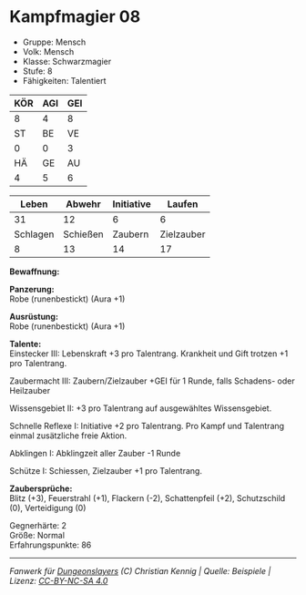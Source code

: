 # Kampfmagier 08  
- Gruppe: Mensch  
- Volk: Mensch  
- Klasse: Schwarzmagier  
- Stufe: 8  
- Fähigkeiten: Talentiert  


| KÖR | AGI | GEI |  
| --- | --- | --- |  
| 8   | 4   | 8   |
| ST  | BE  | VE  |  
| 0   | 0   | 3   |
| HÄ  | GE  | AU  |  
| 4   | 5   | 6   |


| Leben    | Abwehr   | Initiative | Laufen     |
| -------- | -------- | ---------- | ---------- |
| 31       | 12       | 6          | 6          |
| Schlagen | Schießen | Zaubern    | Zielzauber |
| 8        | 13       | 14         | 17         |

**Bewaffnung:**  


**Panzerung:**  
Robe (runenbestickt) (Aura +1)

**Ausrüstung:**  
Robe (runenbestickt) (Aura +1)

**Talente:**  
Einstecker III: Lebenskraft +3 pro Talentrang. Krankheit und Gift trotzen +1 pro Talentrang. 

Zaubermacht III: Zaubern/Zielzauber +GEI für 1 Runde, falls Schadens- oder Heilzauber 

Wissensgebiet II: +3 pro Talentrang auf ausgewähltes Wissensgebiet. 

Schnelle Reflexe I: Initiative +2 pro Talentrang. Pro Kampf und Talentrang einmal zusätzliche freie Aktion. 

Abklingen I: Abklingzeit aller Zauber -1 Runde 

Schütze I: Schiessen, Zielzauber +1 pro Talentrang. 


**Zaubersprüche:**  
Blitz (+3), Feuerstrahl (+1), Flackern (-2), Schattenpfeil (+2), Schutzschild (0), Verteidigung (0)

Gegnerhärte: 2  
Größe: Normal  
Erfahrungspunkte: 86  



___
*Fanwerk für [Dungeonslayers](https://www.dungeonslayers.net/) (C) Christian Kennig | Quelle: Beispiele | Lizenz: [CC-BY-NC-SA 4.0](https://creativecommons.org/licenses/by-nc-sa/4.0/deed.de)*